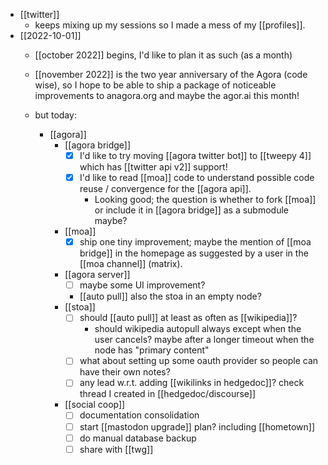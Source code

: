 - [[twitter]]
  - keeps mixing up my sessions so I made a mess of my [[profiles]].
- [[2022-10-01]]
  - [[october 2022]] begins, I'd like to plan it as such (as a month)
  - [[november 2022]] is the two year anniversary of the Agora (code wise), so I hope to be able to ship a package of noticeable improvements to anagora.org and maybe the agor.ai this month!

  - but today:
    - [[agora]]
      - [[agora bridge]]
        - [x] I'd like to try moving [[agora twitter bot]] to [[tweepy 4]] which has [[twitter api v2]] support!
        - [x] I'd like to read [[moa]] code to understand possible code reuse / convergence for the [[agora api]].
          - Looking good; the question is whether to fork [[moa]] or include it in [[agora bridge]] as a submodule maybe?
      - [[moa]]
        - [x] ship one tiny improvement; maybe the mention of [[moa bridge]] in the homepage as suggested by a user in the [[moa channel]] (matrix).
      - [[agora server]]
        - [ ] maybe some UI improvement?
        - [[auto pull]] also the stoa in an empty node?
      - [[stoa]]
        - [ ] should [[auto pull]] at least as often as [[wikipedia]]?
          - should wikipedia autopull always except when the user cancels? maybe after a longer timeout when the node has "primary content"
        - [ ] what about setting up some oauth provider so people can have their own notes?
        - [ ] any lead w.r.t. adding [[wikilinks in hedgedoc]]? check thread I created in [[hedgedoc/discourse]]
      - [[social coop]]
        - [ ] documentation consolidation
        - [ ] start [[mastodon upgrade]] plan? including [[hometown]]
        - [ ] do manual database backup
        - [ ] share with [[twg]]
